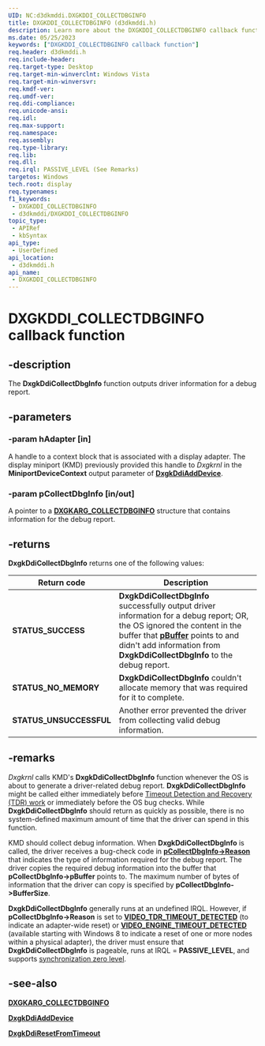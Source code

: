 ```yaml
---
UID: NC:d3dkmddi.DXGKDDI_COLLECTDBGINFO
title: DXGKDDI_COLLECTDBGINFO (d3dkmddi.h)
description: Learn more about the DXGKDDI_COLLECTDBGINFO callback function.
ms.date: 05/25/2023
keywords: ["DXGKDDI_COLLECTDBGINFO callback function"]
req.header: d3dkmddi.h
req.include-header: 
req.target-type: Desktop
req.target-min-winverclnt: Windows Vista
req.target-min-winversvr: 
req.kmdf-ver: 
req.umdf-ver: 
req.ddi-compliance: 
req.unicode-ansi: 
req.idl: 
req.max-support: 
req.namespace: 
req.assembly: 
req.type-library: 
req.lib: 
req.dll: 
req.irql: PASSIVE_LEVEL (See Remarks)
targetos: Windows
tech.root: display
req.typenames: 
f1_keywords:
 - DXGKDDI_COLLECTDBGINFO
 - d3dkmddi/DXGKDDI_COLLECTDBGINFO
topic_type:
 - APIRef
 - kbSyntax
api_type:
 - UserDefined
api_location:
 - d3dkmddi.h
api_name:
 - DXGKDDI_COLLECTDBGINFO
---
```


# DXGKDDI_COLLECTDBGINFO callback function

## -description

The **DxgkDdiCollectDbgInfo** function outputs driver information for a debug report.

## -parameters

### -param hAdapter [in]

A handle to a context block that is associated with a display adapter. The display miniport (KMD) previously provided this handle to *Dxgkrnl* in the **MiniportDeviceContext** output parameter of [**DxgkDdiAddDevice**](../dispmprt/nc-dispmprt-dxgkddi_add_device.md).

### -param pCollectDbgInfo [in/out]

A pointer to a [**DXGKARG_COLLECTDBGINFO**](ns-d3dkmddi-_dxgkarg_collectdbginfo.md) structure that contains information for the debug report.

## -returns

**DxgkDdiCollectDbgInfo** returns one of the following values:

| Return code | Description |
| ----------- | ----------- |
| **STATUS_SUCCESS** | **DxgkDdiCollectDbgInfo** successfully output driver information for a debug report; OR, the OS ignored the content in the buffer that [**pBuffer**](ns-d3dkmddi-_dxgkarg_collectdbginfo.md) points to and didn't add information from **DxgkDdiCollectDbgInfo** to the debug report. |
| **STATUS_NO_MEMORY** | **DxgkDdiCollectDbgInfo** couldn't allocate memory that was required for it to complete. |
| **STATUS_UNSUCCESSFUL** | Another error prevented the driver from collecting valid debug information. |

## -remarks

*Dxgkrnl* calls KMD's **DxgkDdiCollectDbgInfo** function whenever the OS is about to generate a driver-related debug report. **DxgkDdiCollectDbgInfo** might be called either immediately before [Timeout Detection and Recovery (TDR) work](/windows-hardware/drivers/display/tdr-changes-in-windows-8) or immediately before the OS bug checks. While **DxgkDdiCollectDbgInfo** should return as quickly as possible, there is no system-defined maximum amount of time that the driver can spend in this function.

KMD should collect debug information. When **DxgkDdiCollectDbgInfo** is called, the driver receives a bug-check code in [**pCollectDbgInfo->Reason**](ns-d3dkmddi-_dxgkarg_collectdbginfo.md) that indicates the type of information required for the debug report. The driver copies the required debug information into the buffer that **pCollectDbgInfo->pBuffer** points to. The maximum number of bytes of information that the driver can copy is specified by **pCollectDbgInfo->BufferSize**.

**DxgkDdiCollectDbgInfo** generally runs at an undefined IRQL. However, if **pCollectDbgInfo->Reason** is set to [**VIDEO_TDR_TIMEOUT_DETECTED**](/windows-hardware/drivers/debugger/bug-check-0x117---video-tdr-timeout-detected) (to indicate an adapter-wide reset) or [**VIDEO_ENGINE_TIMEOUT_DETECTED**](/windows-hardware/drivers/debugger/bug-check-0x141---video-engine-timeout-detected) (available starting with Windows 8 to indicate a reset of one or more nodes within a physical adapter), the driver must ensure that **DxgkDdiCollectDbgInfo** is pageable, runs at IRQL = **PASSIVE_LEVEL**, and supports [synchronization zero level](/windows-hardware/drivers/display/threading-and-synchronization-zero-level).

## -see-also

[**DXGKARG_COLLECTDBGINFO**](ns-d3dkmddi-_dxgkarg_collectdbginfo.md)

[**DxgkDdiAddDevice**](../dispmprt/nc-dispmprt-dxgkddi_add_device.md)

[**DxgkDdiResetFromTimeout**](nc-d3dkmddi-dxgkddi_resetfromtimeout.md)
